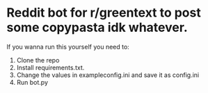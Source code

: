 # Reddit bot for r/greentext to post some copypasta idk whatever.

If you wanna run this yourself you need to:
1. Clone the repo
2. Install requirements.txt.
3. Change the values in exampleconfig.ini and save it as config.ini
4. Run bot.py